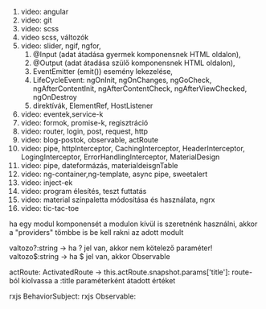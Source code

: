 1. video: angular
2. video: git
3. video: scss
4. video scss, változók
5. video: slider, ngif, ngfor,
   1. @Input (adat átadása gyermek komponensnek HTML oldalon),
   2. @Output (adat átadása szülő komponensnek HTML oldalon),
   3. EventEmitter (emit()) esemény lekezelése,
   4. LifeCycleEvent: ngOnInit, ngOnChanges, ngGoCheck, ngAfterContentInit, ngAfterContentCheck, ngAfterViewChecked,
      ngOnDestroy
   5. direktívák, ElementRef, HostListener
6. video: eventek,service-k
7. video: formok, promise-k, regisztráció
8. video: router, login, post, request, http
9. video: blog-postok, observable, actRoute
10. video: pipe, httpInterceptor, CachingInterceptor, HeaderInterceptor, LogingInterceptor, ErrorHandlingInterceptor, MaterialDesign
11. video: pipe, dateformázás, materialdeisgnTable
12. video: ng-container,ng-template, async pipe, sweetalert
13. video: inject-ek
14. video: program élesítés, teszt futtatás
15. video: material színpaletta módosítása és használata, ngrx
16. video: tic-tac-toe

ha egy modul komponensét a modulon kívül is szeretnénk használni, akkor a "providers" tömbbe is be kell rakni az adott
modult

valtozo?:string -> ha ? jel van, akkor nem kötelező paraméter!
valtozo$:string -> ha $ jel van, akkor Observable

actRoute: ActivatedRoute -> this.actRoute.snapshot.params['title']: route-ból kiolvassa a :title paraméterként átadott értéket 

rxjs BehaviorSubject:
rxjs Observable: 
